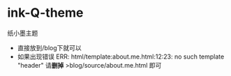 # ink-Q-theme
纸小墨主题
- 直接放到/blog下就可以
- 如果出现错误
  ERR: html/template:about.me.html:12:23: no such template "header"
  请**删掉** >blog/source/about.me.html 即可
